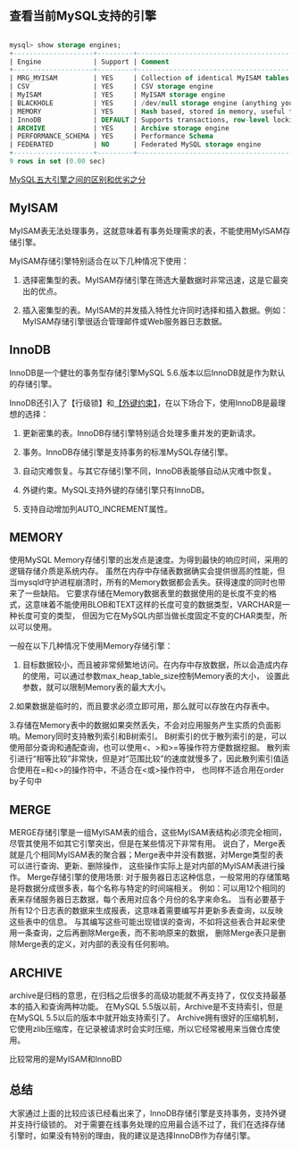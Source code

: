 ## 查看当前MySQL支持的引擎
```sql

mysql> show storage engines;
+--------------------+---------+----------------------------------------------------------------+--------------+------+------------+
| Engine             | Support | Comment                                                        | Transactions | XA   | Savepoints |
+--------------------+---------+----------------------------------------------------------------+--------------+------+------------+
| MRG_MYISAM         | YES     | Collection of identical MyISAM tables                          | NO           | NO   | NO         |
| CSV                | YES     | CSV storage engine                                             | NO           | NO   | NO         |
| MyISAM             | YES     | MyISAM storage engine                                          | NO           | NO   | NO         |
| BLACKHOLE          | YES     | /dev/null storage engine (anything you write to it disappears) | NO           | NO   | NO         |
| MEMORY             | YES     | Hash based, stored in memory, useful for temporary tables      | NO           | NO   | NO         |
| InnoDB             | DEFAULT | Supports transactions, row-level locking, and foreign keys     | YES          | YES  | YES        |
| ARCHIVE            | YES     | Archive storage engine                                         | NO           | NO   | NO         |
| PERFORMANCE_SCHEMA | YES     | Performance Schema                                             | NO           | NO   | NO         |
| FEDERATED          | NO      | Federated MySQL storage engine                                 | NULL         | NULL | NULL       |
+--------------------+---------+---------------------------------------------------------------+--------------+------+------------+
9 rows in set (0.00 sec)
```

[MySQL五大引擎之间的区别和优劣之分](https://www.cnblogs.com/psyu/p/10883332.html)

## MyISAM

MyISAM表无法处理事务，这就意味着有事务处理需求的表，不能使用MyISAM存储引擎。

MyISAM存储引擎特别适合在以下几种情况下使用：

1. 选择密集型的表。MyISAM存储引擎在筛选大量数据时非常迅速，这是它最突出的优点。

2. 插入密集型的表。MyISAM的并发插入特性允许同时选择和插入数据。例如：MyISAM存储引擎很适合管理邮件或Web服务器日志数据。

## InnoDB

InnoDB是一个健壮的事务型存储引擎MySQL 5.6.版本以后InnoDB就是作为默认的存储引擎。

InnoDB还引入了【行级锁】和[【外键约束】](../../DataBase\mysql\DDL\CREATE_TABLE-INSERT.md)，在以下场合下，使用InnoDB是最理想的选择：

1. 更新密集的表。InnoDB存储引擎特别适合处理多重并发的更新请求。

2. 事务。InnoDB存储引擎是支持事务的标准MySQL存储引擎。

3. 自动灾难恢复。与其它存储引擎不同，InnoDB表能够自动从灾难中恢复。

4. 外键约束。MySQL支持外键的存储引擎只有InnoDB。

5. 支持自动增加列AUTO_INCREMENT属性。

## MEMORY

使用MySQL Memory存储引擎的出发点是速度。为得到最快的响应时间，采用的逻辑存储介质是系统内存。
虽然在内存中存储表数据确实会提供很高的性能，但当mysqld守护进程崩溃时，所有的Memory数据都会丢失。获得速度的同时也带来了一些缺陷。
它要求存储在Memory数据表里的数据使用的是长度不变的格式，这意味着不能使用BLOB和TEXT这样的长度可变的数据类型，VARCHAR是一种长度可变的类型，
但因为它在MySQL内部当做长度固定不变的CHAR类型，所以可以使用。

一般在以下几种情况下使用Memory存储引擎：

1. 目标数据较小，而且被非常频繁地访问。在内存中存放数据，所以会造成内存的使用，可以通过参数max_heap_table_size控制Memory表的大小，
设置此参数，就可以限制Memory表的最大大小。

2.如果数据是临时的，而且要求必须立即可用，那么就可以存放在内存表中。

3.存储在Memory表中的数据如果突然丢失，不会对应用服务产生实质的负面影响。Memory同时支持散列索引和B树索引。
B树索引的优于散列索引的是，可以使用部分查询和通配查询，也可以使用<、>和>=等操作符方便数据挖掘。
散列索引进行“相等比较”非常快，但是对“范围比较”的速度就慢多了，因此散列索引值适合使用在=和<>的操作符中，不适合在<或>操作符中，
也同样不适合用在order by子句中

## MERGE

MERGE存储引擎是一组MyISAM表的组合，这些MyISAM表结构必须完全相同，尽管其使用不如其它引擎突出，但是在某些情况下非常有用。
说白了，Merge表就是几个相同MyISAM表的聚合器；Merge表中并没有数据，对Merge类型的表可以进行查询、更新、删除操作，
这些操作实际上是对内部的MyISAM表进行操作。
Merge存储引擎的使用场景:
对于服务器日志这种信息，一般常用的存储策略是将数据分成很多表，每个名称与特定的时间端相关。
例如：可以用12个相同的表来存储服务器日志数据，每个表用对应各个月份的名字来命名。
当有必要基于所有12个日志表的数据来生成报表，这意味着需要编写并更新多表查询，以反映这些表中的信息。
与其编写这些可能出现错误的查询，不如将这些表合并起来使用一条查询，之后再删除Merge表，而不影响原来的数据，
删除Merge表只是删除Merge表的定义，对内部的表没有任何影响。

## ARCHIVE

archive是归档的意思，在归档之后很多的高级功能就不再支持了，仅仅支持最基本的插入和查询两种功能。
在MySQL 5.5版以前，Archive是不支持索引，但是在MySQL 5.5以后的版本中就开始支持索引了。
Archive拥有很好的压缩机制，它使用zlib压缩库，在记录被请求时会实时压缩，所以它经常被用来当做仓库使用。


比较常用的是MyISAM和InnoBD

## 总结
大家通过上面的比较应该已经看出来了，InnoDB存储引擎是支持事务，支持外键并支持行级锁的。
对于需要在线事务处理的应用最合适不过了，我们在选择存储引擎时，如果没有特别的理由，我的建议是选择InnoDB作为存储引擎。
